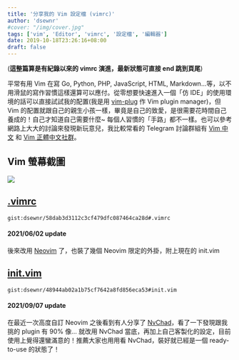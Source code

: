 ```yaml
---
title: '分享我的 Vim 設定檔 (vimrc)'
author: 'dsewnr'
#cover: "/img/cover.jpg"
tags: ['vim', 'Editor', 'vimrc', '設定檔', '編輯器']
date: 2019-10-18T23:26:16+08:00
draft: false
---
```


(**這整篇算是有紀錄以來的 vimrc 演進，最新狀態可直接 end 跳到頁尾**)

平常有用 Vim 在寫 Go, Python, PHP, JavaScript, HTML, Markdown...等，以不用滑鼠的寫作習慣這樣還算可以應付。從零想要快速進入一個「仿 IDE」的使用環境的話可以直接試試我的配置(我是用 [vim-plug](https://github.com/junegunn/vim-plug) 作 Vim plugin manager)，但 Vim 的配置就跟自己的親生小孩一樣，畢竟是自己的致愛，是很需要花時間自己養成的！自己才知道自己需要什麼~ 每個人習慣的「手路」都不一樣。也可以參考網路上大大的討論來發現新玩意兒，我比較常看的 Telegram 討論群組有 [Vim 中文](https://t.me/joinchat/EazwP0N3KINBeWdGcFACNw) 和 [Vim 正體中文社群](https://t.me/vim_tw)。

## Vim 螢幕截圖

![](/images/vim-screenshot.jpg)

## [.vimrc](https://gist.github.com/dsewnr/58dab3d3112c3cf479dfc087464ca28d)

`gist:dsewnr/58dab3d3112c3cf479dfc087464ca28d#.vimrc`

#### 2021/06/02 update

後來改用 [Neovim](https://github.com/neovim/neovim) 了，也裝了幾個 Neovim 限定的外掛，附上現在的 init.vim

## [init.vim](https://gist.github.com/dsewnr/48944ab02a1b75cf7642a8fd856eca53)

`gist:dsewnr/48944ab02a1b75cf7642a8fd856eca53#init.vim`

#### 2021/09/07 update

在最近一次高度自訂 Neovim 之後看到有人分享了 [NvChad](https://github.com/NvChad/NvChad)，看了一下發現跟我挑的 plugin 有 90% 像… 就改用 NvChad 當底，再加上自己客製化的設定，目前使用上覺得還蠻滿意的！推薦大家也用用看 NvChad，裝好就已經是一個 ready-to-use 的狀態了！
